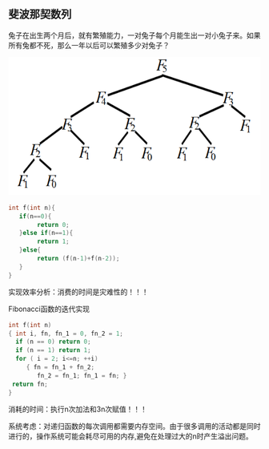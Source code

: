 ## 斐波那契数列

兔子在出生两个月后，就有繁殖能力，一对兔子每个月能生出一对小兔子来。如果所有兔都不死，那么一年以后可以繁殖多少对兔子？

![斐波那契数列](images/斐波那契数列.png)

```c
int f(int n){
   if(n==0){
     	return 0;
   }else if(n==1){
     	return 1;
   }else{
     	return (f(n-1)+f(n-2));
   }        
}
```

实现效率分析：消费的时间是灾难性的！！！

Fibonacci函数的迭代实现

```c
int f(int n)
{ int i, fn, fn_1 = 0, fn_2 = 1;
  if (n == 0) return 0;
  if (n == 1) return 1;
  for ( i = 2; i<=n; ++i)
     { fn = fn_1 + fn_2;
        fn_2 = fn_1; fn_1 = fn; }
 return fn;
}
```

消耗的时间：执行n次加法和3n次赋值！！！

系统考虑：对递归函数的每次调用都需要内存空间。由于很多调用的活动都是同时进行的，操作系统可能会耗尽可用的内存,避免在处理过大的n时产生溢出问题。